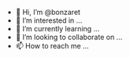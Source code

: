 - 👋 Hi, I’m @bonzaret
- 👀 I’m interested in ...
- 🌱 I’m currently learning ...
- 💞️ I’m looking to collaborate on ...
- 📫 How to reach me ...

<!---
bonzaret/bonzaret is a ✨ special ✨ repository because its `README.md` (this file) appears on your GitHub profile.
You can click the Preview link to take a look at your changes.
--->
